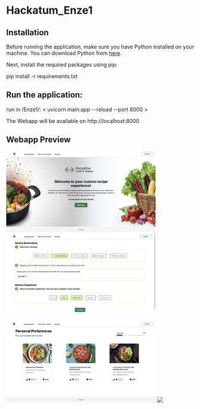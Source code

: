 # Hackatum_Enze1

## Installation

Before running the application, make sure you have Python installed on your machine. You can download Python from [here](https://www.python.org/downloads/).

Next, install the required packages using pip:

pip install -r requirements.txt

## Run the application:
run in /Enze1/: < uvicorn main:app --reload --port 8000 >

The Webapp will be available on http://localhost:8000

## Webapp Preview
<p float="left">
  <img src="github_images/image1.png" width="400" />
  <img src="github_images/image2.png" width="400" />
</p>
<p float="left">
<img src="github_images/image3.png" width="400" />
<img src="github_images/image4.png" width="400" />
</p>

